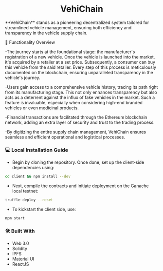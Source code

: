 <div align="center">
  <h1 align="center">VehiChain</h1>
</div>
**VehiChain** stands as a pioneering decentralized system tailored for streamlined vehicle management, ensuring both efficiency and transparency in the vehicle supply chain.

💫 Functionality Overview

-The journey starts at the foundational stage: the manufacturer's registration of a new vehicle. Once the vehicle is launched into the market, it's acquired by a retailer at a set price. Subsequently, a consumer can buy this vehicle from the said retailer. Every step of this process is meticulously documented on the blockchain, ensuring unparalleled transparency in the vehicle's journey.

-Users gain access to a comprehensive vehicle history, tracing its path right from its manufacturing stage. This not only enhances transparency but also acts as a deterrent against the influx of fake vehicles in the market. Such a feature is invaluable, especially when considering high-end branded vehicles or even medicinal products.

-Financial transactions are facilitated through the Ethereum blockchain network, adding an extra layer of security and trust to the trading process.

-By digitizing the entire supply chain management, VehiChain ensures seamless and efficient operational and logistical processes.

### 💻  Local Installation Guide

- Begin by cloning the repository. Once done, set up the client-side dependencies using:

```sh
cd client && npm install --dev
```

- Next, compile the contracts and initiate deployment on the Ganache local testnet:

```sh
truffle deploy --reset
```

- To kickstart the client side, use:

```sh
npm start
```

### 🛠️  Built With

- Web 3.0
- Solidity
- IPFS
- Material UI
- ReactJS

